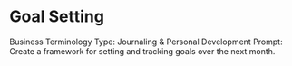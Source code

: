 # Goal Setting

Business Terminology Type: Journaling & Personal Development
Prompt: Create a framework for setting and tracking goals over the next month.